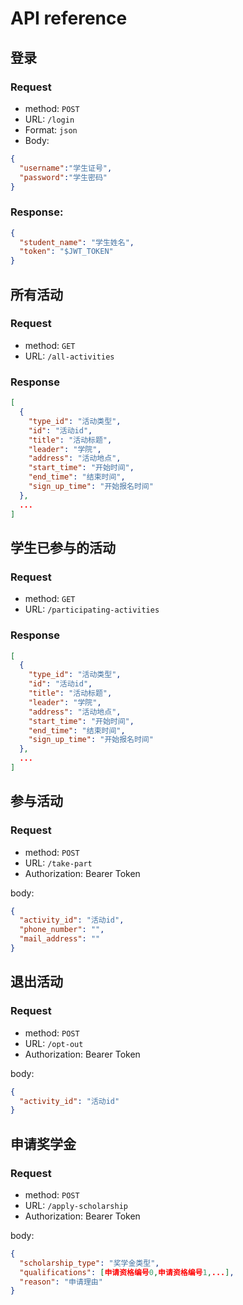 # API reference
## 登录
### Request
- method: `POST`
- URL: `/login`
- Format: `json`
- Body: 
```json
{
  "username":"学生证号",
  "password":"学生密码"
}
```

### Response:
```json
{
  "student_name": "学生姓名",
  "token": "$JWT_TOKEN"
}
```

## 所有活动
### Request
- method: `GET`
- URL: `/all-activities`

### Response
```json
[
  {
    "type_id": "活动类型",
    "id": "活动id",
    "title": "活动标题",
    "leader": "学院",
    "address": "活动地点", 
    "start_time": "开始时间",
    "end_time": "结束时间",
    "sign_up_time": "开始报名时间"
  },
  ...
]
```

## 学生已参与的活动
### Request
- method: `GET`
- URL: `/participating-activities`

### Response
```json
[
  {
    "type_id": "活动类型",
    "id": "活动id",
    "title": "活动标题",
    "leader": "学院",
    "address": "活动地点", 
    "start_time": "开始时间",
    "end_time": "结束时间",
    "sign_up_time": "开始报名时间"
  },
  ...
]
```

## 参与活动
### Request
- method: `POST`
- URL: `/take-part`
- Authorization: Bearer Token

body: 
```json
{
  "activity_id": "活动id",
  "phone_number": "",
  "mail_address": ""
}
```

## 退出活动
### Request
- method: `POST`
- URL: `/opt-out`
- Authorization: Bearer Token

body: 
```json
{
  "activity_id": "活动id"
}
```

## 申请奖学金
### Request
- method: `POST`
- URL: `/apply-scholarship`
- Authorization: Bearer Token

body: 
```json
{
  "scholarship_type": "奖学金类型",
  "qualifications": [申请资格编号0,申请资格编号1,...],
  "reason": "申请理由"
}
```
